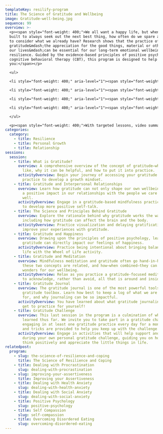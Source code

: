 ```yaml
---
templateKey: resilify-program
title: The Science of Gratitude and Wellbeing
image: Gratitude-well-being.jpg
sequence: 99
overview: >-
  <p><span style="font-weight: 400;">We all want a happy life, but when we are
  built to always seek out the next best thing, how often do we spare a minute
  to consider what we already have? Research shows that the practice of
  gratitude&mdash;the appreciation for the good things, material or otherwise in
  our lives&mdash;can be essential for our long-term emotional wellbeing and
  resilience. Guided by the evidence-based principles of positive psychology and
  cognitive behavioral therapy (CBT), this program is designed to help
  you:</span></p>

  <ul>

  <li style="font-weight: 400;" aria-level="1"><span style="font-weight: 400;">Learn about why gratitude can be so impactful for our mental health from a psychological, social and even biological standpoint.</span></li>

  <li style="font-weight: 400;" aria-level="1"><span style="font-weight: 400;">Learn about the tangible benefits practicing gratitude can provide in our own lives as well as our relationships with others.</span></li>

  <li style="font-weight: 400;" aria-level="1"><span style="font-weight: 400;">Incorporate gratitude practices in an easy, structured way.</span></li>

  <li style="font-weight: 400;" aria-level="1"><span style="font-weight: 400;">Rely on gratitude as a source of strength and coping when things get tough.</span></li>

  </ul>

  <p><span style="font-weight: 400;">With targeted lessons, video summaries, and interactive activities, Resilify's Science of Gratitude and Wellbeing program can be a powerful tool as you continue your journey of self-improvement.</span></p>
categories:
  category:
    - title: Resilience
    - title: Personal Growth
    - title: Relationship
sessions:
  session:
    - title: What is Gratitude?
      overview: A comprehensive overview of the concept of gratitude—what it looks
        like, why it can be helpful, and how to put it into practice.
      activityOverview: Begin your journey of accessing your gratitude and engage in a
        practice to develop a growth mindset.
    - title: Gratitude and Interpersonal Relationships
      overview: Learn how gratitude can not only shape our own wellbeing, but can have
        a positive impact in our relationships with the people we care about as
        well.
      activityOverview: Engage in a gratitude-based mindfulness practice and learn how
        to develop more positive self-talk.
    - title: The Science and Principles Behind Gratitude
      overview: Explore the rationale behind why gratitude works the way that it does,
        including how gratitude can affect the brain and the body.
      activityOverview: Practice visualization and delaying gratification to further
        improve your experiences with gratitude.
    - title: Gratitude and Happiness
      overview: Drawing upon the principles of positive psychology, learn how
        gratitude can directly impact our feelings of happiness.
      activityOverview: Practice being intentional about bringing balance into your
        life with the Wheel of Life activity.
    - title: Gratitude and Meditation
      overview: Mindfulness meditation and gratitude often go hand-in-hand. Learn why
        these two concepts are related, and how—when combined—they can do
        wonders for our wellbeing.
      activityOverview: Relax as you practice a gratitude-focused meditation, learning
        to acknowledge, rather than avoid, all that is around and inside us.
    - title: Gratitude Journal
      overview: The gratitude journal is one of the most powerful tools in our
        gratitude toolbox. Learn how best to keep a log of what we are grateful
        for, and why journaling can be so impactful.
      activityOverview: You have learned about what gratitude journaling is. Now you
        get to practice for yourself!
    - title: Gratitude Challenge
      overview: This last session in the program is a culmination of what you have
        learned thus far. We invite you to take part in a gratitude challenge,
        engaging in at least one gratitude practice every day for a month! Tips
        and tricks are provided to help you keep up with the challenge.
      activityOverview: Engage in activities that will help support and inspire you
        during your own personal gratitude challenge, guiding you on how to
        think positively and appreciate the little things in life.
relatedpost:
  program:
    - slug: the-science-of-resilience-and-coping
      title: The Science of Resilience and Coping
    - title: Dealing with Procrastination
      slug: dealing-with-procrastination
    - slug: improving-your-assertiveness
      title: Improving your Assertiveness
    - title: Dealing with Health Anxiety
      slug: dealing-with-health-anxiety
    - title: Dealing with Social Anxiety
      slug: dealing-with-social-anxiety
    - title: Positive Psychology
      slug: positive-psychology
    - title: Self Compassion
      slug: self-compassion
    - title: Overcoming Disordered Eating
      slug: overcoming-disordered-eating
---
```

